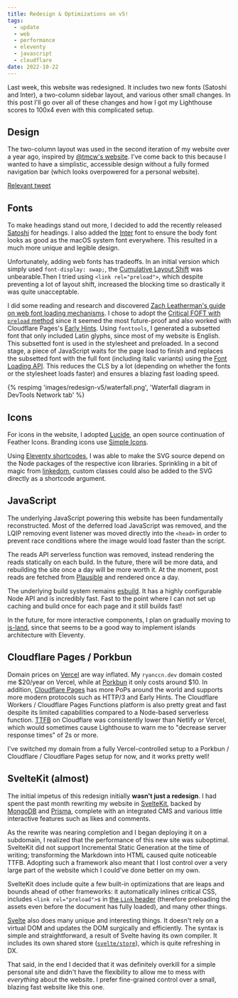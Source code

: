 ```yaml
---
title: Redesign & Optimizations on v5!
tags:
  - update
  - web
  - performance
  - eleventy
  - javascript
  - cloudflare
date: 2022-10-22
---
```


Last week, this website was redesigned. It includes two new fonts (<span class="font-display font-semibold">Satoshi</span> and Inter), a two-column sidebar layout, and various other small changes. In this post I'll go over all of these changes and how I got my Lighthouse scores to 100x4 even with this complicated setup.

## Design

The two-column layout was used in the second iteration of my website over a year ago, inspired by [@tmcw's website](https://macwright.com/). I've come back to this because I wanted to have a simplistic, accessible design without a fully formed navigation bar (which looks overpowered for a personal website).

[Relevant tweet](https://twitter.com/RyanCaoDev/status/1408399548364464131)

## Fonts

To make headings stand out more, I decided to add the recently released <a class="font-display font-semibold" href="https://www.fontshare.com/fonts/satoshi">Satoshi</a> for headings. I also added the [Inter](https://rsms.me/inter) font to ensure the body font looks as good as the macOS system font everywhere. This resulted in a much more unique and legible design.

Unfortunately, adding web fonts has tradeoffs. In an initial version which simply used `font-display: swap;`, the [Cumulative Layout Shift](https://web.dev/cls/) was unbearable.Then I tried using `<link rel="preload">`, which despite preventing a lot of layout shift, increased the blocking time so drastically it was quite unacceptable.

I did some reading and research and discovered [Zach Leatherman's guide on web font loading mechanisms](https://www.zachleat.com/web/comprehensive-webfonts/). I chose to adopt the [Critical FOFT with `preload` method](https://www.zachleat.com/web/comprehensive-webfonts/#critical-foft-preload) since it seemed the most future-proof and also worked with Cloudflare Pages's [Early Hints](https://developers.cloudflare.com/pages/platform/early-hints/). Using `fonttools`, I generated a subsetted font that only included Latin glyphs, since most of my website is English. This subsetted font is used in the stylesheet and preloaded. In a second stage, a piece of JavaScript waits for the page load to finish and replaces the subsetted font with the full font (including italic variants) using the [Font Loading API](https://developer.mozilla.org/en-US/docs/Web/API/CSS_Font_Loading_API). This reduces the CLS by a lot (depending on whether the fonts or the stylesheet loads faster) and ensures a blazing fast loading speed.

{% respimg 'images/redesign-v5/waterfall.png', 'Waterfall diagram in DevTools Network tab' %}

## Icons

For icons in the website, I adopted [Lucide](https://lucide.dev/), an open source continuation of Feather Icons. Branding icons use [Simple Icons](https://simpleicons.org/).

Using [Eleventy shortcodes](https://www.11ty.dev/docs/shortcodes/), I was able to make the SVG source depend on the Node packages of the respective icon libraries. Sprinkling in a bit of magic from [linkedom](https://www.npmjs.com/package/linkedom), custom classes could also be added to the SVG directly as a shortcode argument.

## JavaScript

The underlying JavaScript powering this website has been fundamentally reconstructed. Most of the deferred load JavaScript was removed, and the LQIP removing event listener was moved directly into the `<head>` in order to prevent race conditions where the image would load faster than the script.

The reads API serverless function was removed, instead rendering the reads statically on each build. In the future, there will be more data, and rebuilding the site once a day will be more worth it. At the moment, post reads are fetched from [Plausible](https://plausible.io/) and rendered once a day.

The underlying build system remains [esbuild](https://esbuild.github.io/). It has a highly configurable Node API and is incredibly fast. Fast to the point where I can not set up caching and build once for each page and it still builds fast!

In the future, for more interactive components, I plan on gradually moving to [is-land](https://github.com/11ty/is-land), since that seems to be a good way to implement islands architecture with Eleventy.

## Cloudflare Pages / Porkbun

Domain prices on [Vercel](https://vercel.com/) are way inflated. My `ryanccn.dev` domain costed me $20/year on Vercel, while at [Porkbun](https://porkbun.com/) it only costs around $10. In addition, [Cloudflare Pages](https://pages.cloudflare.com/) has more PoPs around the world and supports more modern protocols such as HTTP/3 and Early Hints. The Cloudflare Workers / Cloudflare Pages Functions platform is also pretty great and fast despite its limited capabilities compared to a Node-based serverless function. [TTFB](https://web.dev/ttfb) on Cloudflare was consistently lower than Netlify or Vercel, which would sometimes cause Lighthouse to warn me to "decrease server response times" of 2s or more.

I've switched my domain from a fully Vercel-controlled setup to a Porkbun / Cloudflare / Cloudflare Pages setup for now, and it works pretty well!

## SvelteKit (almost)

The initial impetus of this redesign initially **wasn't just a redesign**. I had spent the past month rewriting my website in [SvelteKit](https://kit.svelte.dev/), backed by [MongoDB](https://mongodb.com/) and [Prisma](https://prisma.io/), complete with an integrated CMS and various little interactive features such as likes and comments.

As the rewrite was nearing completion and I began deploying it on a subdomain, I realized that the performance of this new site was suboptimal. SvelteKit did not support Incremental Static Generation at the time of writing; transforming the Markdown into HTML caused quite noticeable TTFB. Adopting such a framework also meant that I lost control over a very large part of the website which I could've done better on my own.

SvelteKit does include quite a few built-in optimizations that are leaps and bounds ahead of other frameworks: it automatically inlines critical CSS, includes `<link rel="preload">`s in [the `Link` header](https://developer.mozilla.org/en-US/docs/Web/HTTP/Headers/Link) (therefore preloading the assets even before the document has fully loaded), and many other things.

[Svelte](https://svelte.dev/) also does many unique and interesting things. It doesn't rely on a virtual DOM and updates the DOM surgically and efficiently. The syntax is simple and straightforward, a result of Svelte having its own compiler. It includes its own shared store ([`svelte/store`](https://svelte.dev/tutorial/writable-stores)), which is quite refreshing in DX.

That said, in the end I decided that it was definitely overkill for a simple personal site and didn't have the flexibility to allow me to mess with _everything_ about the website. I prefer fine-grained control over a small, blazing fast website like this one.
